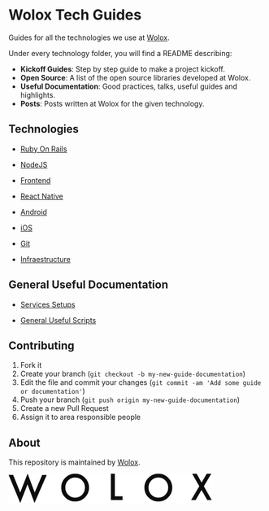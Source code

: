 # Wolox Tech Guides

Guides for all the technologies we use at [Wolox](http://wolox.com.ar).

Under every technology folder, you will find a README describing:

- **Kickoff Guides**: Step by step guide to make a project kickoff.
- **Open Source**: A list of the open source libraries developed at Wolox.
- **Useful Documentation**: Good practices, talks, useful guides and highlights.
- **Posts**: Posts written at Wolox for the given technology.

## Technologies

- [Ruby On Rails](./ruby-on-rails/README.md)

- [NodeJS](./nodejs/README.md)

- [Frontend](./frontend/README.md)

- [React Native](./react-native/README.md)

- [Android](./android/README.md)

- [iOS](./iOS/README.md)

- [Git](./git/README.md)

- [Infraestructure](./infraestructure/README.md)

## General Useful Documentation

- [Services Setups](./services-setups/README.md)

- [General Useful Scripts](./useful-scripts/README.md)

## Contributing

1. Fork it
2. Create your branch (`git checkout -b my-new-guide-documentation`)
3. Edit the file and commit your changes (`git commit -am 'Add some guide or documentation'`)
4. Push your branch (`git push origin my-new-guide-documentation`)
5. Create a new Pull Request
6. Assign it to area responsible people

## About

This repository is maintained by [Wolox](http://www.wolox.com.ar).

![Wolox](https://raw.githubusercontent.com/Wolox/press-kit/master/logos/logo_banner.png)
